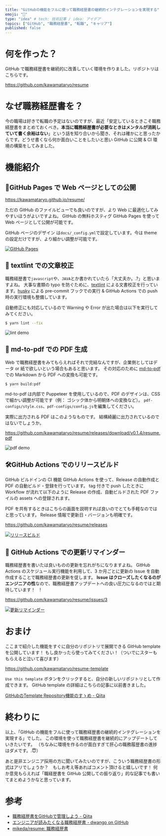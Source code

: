 ```yaml
---
title: "GitHubの機能をフルに使って職務経歴書の継続的インテグレーションを実現する"
emoji: "📃"
type: "idea" # tech: 技術記事 / idea: アイデア
topics: ["GitHub", "職務経歴書", "転職", "キャリア"]
published: false
---
```


# 何を作った？

GitHub で職務経歴書を継続的に改善していく環境を作りました。リポジトリはこちらです。

https://github.com/kawamataryo/resume


# なぜ職務経歴書を？

今の職場は好きで転職の予定はないのですが、最近「安定しているときこそ職務経歴書をまとめておくべき。**本当に職務経歴書が必要なときはメンタルが消耗していて書く余裕はない**」という話を知り合いから聞き、それは確かにと思ったからです。どうせ書くなら何か面白いことをしたいと思い GitHub に公開 & CI 環境の構築をしてみました。

# 機能紹介

## 📱GitHub Pages で Web ページとしての公開

https://kawamataryo.github.io/resume/

ただの GitHub のファイルビューでも良いのですが、より Web に最適化してみやすいほうがよいですよね。
GitHub の無料ホスティグ GitHub Pages を使って Web ページとして公開が可能です。

GitHub ページのデザイン は`docs/_config.yml`で設定しています。今は theme の設定だけですが、より細かい調整が可能です。

[![GitHub Pages](https://storage.googleapis.com/zenn-user-upload/0sarbt933462xyrt0h6iokjk0ecd)](https://kawamataryo.github.io/resume/)

## 💅 textlint での文章校正

職務経歴書で`javascript`や、`JAVA`とか書かれていたら「大丈夫か。.?」と思いますよね。
大事な書類の typo を防ぐために、[textlint](https://github.com/textlint/textlint) による文書校正を行っています。[husky](https://github.com/typicode/husky) による pre-commit フックでの実行 & GitHub Actions での push 時の実行環境も整備しています。

自動修正にも対応しているので Warning や Error が出た場合は以下を実行してみてください。

```bash
$ yarn lint --fix
```
![lint demo](https://storage.googleapis.com/zenn-user-upload/y3g6sw31tsg0qzrz5555drvd9ijo)


## 📝 md-to-pdf での PDF 生成

Web で職務経歴書をみてもらえればそれで完結なんですが、企業側としてはデータ or 紙で欲しいという場合もあると思います。
その対応のために [md-to-pdf](https://github.com/simonhaenisch/md-to-pdf#readme) での Markdown から PDF への変換も可能です。

```bash
$ yarn build:pdf
```

md-to-pdf は内部で Puppeteer を使用しているので、PDF のデザインは、CSS で細かい調整が可能です（例： ゴシック体から明朝体への変換など）。
`pdf-configs/style.css`、`pdf-configs/config.js`を編集してください。

実際に出力される PDF はこのようなものです。
結構綺麗に出力されているのではないでしょうか。

https://github.com/kawamataryo/resume/releases/download/v0.1.4/resume.pdf

![pdf demo](https://storage.googleapis.com/zenn-user-upload/91bnxughl3crx11s0is0bqleev85)

## 🛠GitHub Actions でのリリースビルド

GitHub ビルドインの CI 機能 GitHub Actions を使って、Release の自動作成と PDF の自動ビルド・登録を行っています。
tag 付きで push したときに Workflow が流れて以下のように Release の作成、自動ビルドされた PDF ファイルの assets への登録されます。

PDF を共有するときはこちらの画面を説明すれば良いのでとても手軽なのではと思っています。
Release 情報で更新日・バージョンも明確です。

https://github.com/kawamataryo/resume/releases

[![リリースビルド](https://storage.googleapis.com/zenn-user-upload/soleu14nmiawocs6hzphpd5o28h6)](https://github.com/kawamataryo/resume/releases)


## 📅 GitHub Actions での更新リマインダー

職務経歴書を書いたは良いものの更新を忘れがちになりますよね。
GitHub Actions のスケジュール実行機能を利用して、3 か月ごとに更新の Issue を自動作成することで職務経歴書の更新を促します。
**Issue はクローズしたくなるのがエンジニアの性**なので、職務経歴書アップデートへの良い圧力になるのではと期待しています！　!

https://github.com/kawamataryo/resume/issues/3

[![更新リマインダー](https://storage.googleapis.com/zenn-user-upload/d2rrbsbd17lulicht97e5iwcnfcs)](https://github.com/kawamataryo/resume/issues/3)


# おまけ

ここまで紹介した機能をすぐに自分のリポジトリで展開できる GitHub template を公開しています！
もし良かったら使ってみてください！（ついでにスターももらえると泣いて喜びます）

https://github.com/kawamataryo/resume-template

`Use this template` ボタンをクリックすると、自分の新しいリポジトリとして作成できます。
GitHub template の詳細はこちらの記事に以前書きました。

[GitHubのTemplate Repository機能のすゝめ - Qiita](https://qiita.com/ryo2132/items/08f0561804c798012146)

# 終わりに

以上、「GitHub の機能をフルに使って職務経歴書の継続的インテグレーションを実現する」でした。
この環境を使って職務経歴書を継続的にアップデートしていきたいです。
（ちなみに環境を作るのが面白すぎて肝心の職務履歴書の進捗はダメです。.😇）

あと是非エンジニア採用の方に聞いてみたいのですが、こういう職務経歴書の形式はアリでしょうか？　もしお考え等あればコメント頂けると嬉しいです！
何か意見もらえれば「職経歴書を GitHub 公開しての振り返り」的な記事でも書いてまとめようかなと思っています。


# 参考

- [職務経歴書をGitHubで管理しよう - Qiita](https://qiita.com/okohs/items/abcad0b4aefa585bc50b)
- [エンジニアが読みたくなる職務経歴書 - dwango on GitHub](https://dwango.github.io/articles/engineers-resume/)
- [mikeda/resume: 職務経歴書](https://github.com/mikeda/resume)